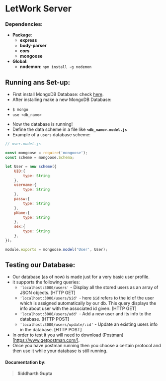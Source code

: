 # LetWork Server

### Dependencies:
- __Package__:
  + **express**
  + **body-parser**
  + **cors**
  + **mongoose**
- __Global__:
  + __nodemon__: `npm install -g nodemon`

## Running ans Set-up:
- First install MongoDB Database: check [here](https://docs.mongodb.com/manual/administration/install-community/).
- After installing make a new MongoDB Database:
 + `$ mongo`
 + `use <db_name>`
- Now the database is running!
- Define the data scheme in a file like __`<db_name>.model.js`__
- Example of a `users` database scheme:
```javascript
// user.model.js

const mongoose = require('mongoose');
const scheme = mongoose.Schema;

let User = new scheme({
	UID:{
		type: String
	},
	username:{
		type: String
	},
	passw:{
		type: String
	},
	pName:{
		type: String
	},
	sex:{
		type: String
	},
});

module.exports = mongoose.model('User', User);
```

## Testing our Database:
- Our database (as of now) is made just for a very basic user profile.
- it supports the following queries:
  + `'localhost:3000/users'` - Display all the stored users as an array of JSON objects. [HTTP GET]
  + `'localhost:3000/users/$id'` - here `$id` refers to the id of the user which is assigned automatically by our db. This query displays the info about user with the associated id given. [HTTP GET]
  + `'localhost:3000/users/add'` - Add a new user and its info to the database. [HTTP POST]
  + `'localhost:3000/users/update/:id'` - Update an existing users info in the database. [HTTP POST]
- In order to test it you will need to download (Postman)[https://www.getpostman.com/].
- Once you have postman running then you choose a certain protocol and then use it while your database is still running.

#### Documentation by:
> __Siddharth Gupta__
